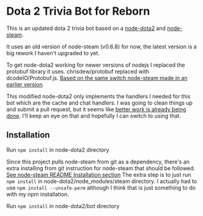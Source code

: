 # Dota 2 Trivia Bot for Reborn

This is an updated dota 2 trivia bot based on a [node-dota2](https://github.com/RJacksonm1/node-dota2) and [node-steam](https://github.com/seishun/node-steam).

It uses an old version of node-steam (v0.6.8) for now, the latest version is a big rework I haven't upgraded to yet.

To get node-dota2 working for newer versions of nodejs I replaced the protobuf library it uses. chrisdew/protobuf replaced with dcodeIO/Protobuf.js.
[Based on the same switch node-steam made in an earlier version](https://github.com/seishun/node-steam/commit/bb697707d968adce2cda85e8a70760b767ad7286).

This modified node-dota2 only implements the handlers I needed for this bot which are the cache and chat handlers.
I was going to clean things up and submit a pull request, but it seems like [better work is already being done](https://github.com/RJacksonm1/node-dota2/pull/90). I'll keep an eye on that and hopefully I can switch to using that.

## Installation

Run `npm install` in node-dota2 directory

Since this project pulls node-steam from git as a dependency, there's an extra installing from git instruction for node-steam that should be followed.
[See node-steam README Installation section](https://github.com/seishun/node-steam/tree/d92b12e0aa63cde3fa5433a93eafefb752f875cf)
The extra step is to just run `npm install` in node-dota2/node_modules/steam directory.
I actually had to use `npm install --unsafe-perm` although I think that is just something to do with my npm installation.

Run `npm install` in node-dota2/bot directory
